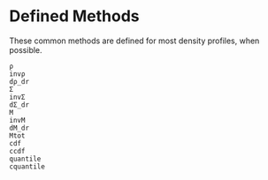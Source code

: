 # Defined Methods
These common methods are defined for most density profiles, when possible.

```@docs
ρ
invρ
dρ_dr
Σ
invΣ
dΣ_dr
M
invM
dM_dr
Mtot
cdf
ccdf
quantile
cquantile
```